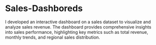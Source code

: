 # Sales-Dashboreds
I developed an interactive dashboard on a sales dataset to visualize and analyze sales revenue. The dashboard provides comprehensive insights into sales performance, highlighting key metrics such as total revenue, monthly trends, and regional sales distribution.
